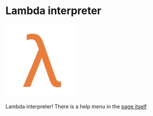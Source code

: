 # Lambda interpreter
<img src="icon.png" width="200"/>

Lambda interpreter! There is a help menu in the [page itself](https://siljamdev.github.io/lambdainterpreter/)
